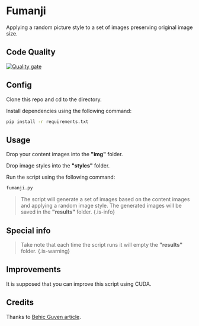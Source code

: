 # Fumanji

Applying a random picture style to a set of images preserving original image size.
## Code Quality

[![Quality gate](https://sonarqube.raskitoma.com/api/project_badges/quality_gate?project=fumanji&token=8f5b74a0a7e0d8c4ee52972856268fa27bb8d5ed)](https://sonarqube.raskitoma.com/dashboard?id=fumanji)
## Config

Clone this repo and cd to the directory.

Install dependencies using the following command:

```bash
pip install -r requirements.txt
```

## Usage

Drop your content images into the **"img"** folder.

Drop image styles into the **"styles"** folder.

Run the script using the following command:

```bash
fumanji.py
```

> The script will generate a set of images based on the content images and applying a random image style.
> The generated images will be saved in the **"results"** folder.
> {.is-info}

## Special info

> Take note that each time the script runs it will empty the **"results"** folder.
> {.is-warning}

## Improvements

It is supposed that you can improve this script using CUDA.

## Credits

Thanks to [Behic Guven article](https://towardsdatascience.com/python-for-art-fast-neural-style-transfer-using-tensorflow-2-d5e7662061be).
